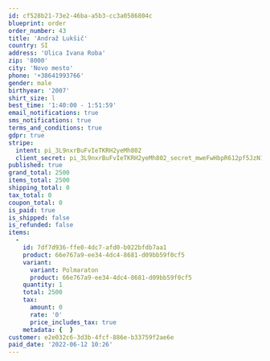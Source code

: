 ```yaml
---
id: cf528b21-73e2-46ba-a5b3-cc3a0586804c
blueprint: order
order_number: 43
title: 'Andraž Lukšič'
country: SI
address: 'Ulica Ivana Roba'
zip: '8000'
city: 'Novo mesto'
phone: '+38641993766'
gender: male
birthyear: '2007'
shirt_size: l
best_time: '1:40:00 - 1:51:59'
email_notifications: true
sms_notifications: true
terms_and_conditions: true
gdpr: true
stripe:
  intent: pi_3L9nxrBuFvIeTKRH2yeMh802
  client_secret: pi_3L9nxrBuFvIeTKRH2yeMh802_secret_mweFwHbpR612pf5JzN1DEkVhK
published: true
grand_total: 2500
items_total: 2500
shipping_total: 0
tax_total: 0
coupon_total: 0
is_paid: true
is_shipped: false
is_refunded: false
items:
  -
    id: 7df7d936-ffe0-4dc7-afd0-b022bfdb7aa1
    product: 66e767a9-ee34-4dc4-8681-d09bb59f0cf5
    variant:
      variant: Polmaraton
      product: 66e767a9-ee34-4dc4-8681-d09bb59f0cf5
    quantity: 1
    total: 2500
    tax:
      amount: 0
      rate: '0'
      price_includes_tax: true
    metadata: {  }
customer: e2e032c6-3d3b-4fcf-886e-b33759f2ae6e
paid_date: '2022-06-12 10:26'
---
```

